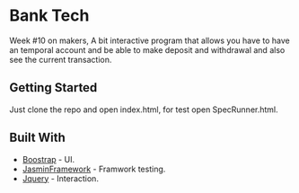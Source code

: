 # Bank Tech

Week #10 on makers, A bit interactive program that allows you have to have an temporal account
and be able to make deposit and withdrawal and also see the current transaction.

## Getting Started

Just clone the repo and open index.html, for test open SpecRunner.html.

## Built With

* [Boostrap](https://getbootstrap.com) - UI.
* [JasminFramework](https://jasmine.github.io) - Framwork testing.
* [Jquery](https://jquery.com/upgrade-guide/3.0/) - Interaction.
